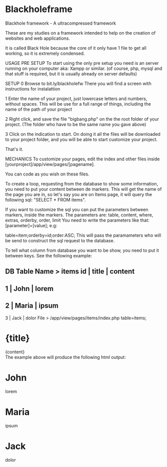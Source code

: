 # Blackholeframe
 Blackhole framework - A ultracompressed framework

These are my studies on a framework intended to help on the creation of websites and web applications.

It is called Black Hole because the core of it only have 1 file to get all working, so it is extremely condensed.

USAGE
PRE SETUP
To start using the only pre setup you need is an server running on your computer aka: Xampp or similar. (of course, php, mysql and that stuff is required, but it is usually already on server defaults)

SETUP
0
Browse to bit.ly/blackholefw There you will find a screen with instructions for instalattion

1
Enter the name of your project, just lowercase letters and numbers, without spaces. This will be use for a full range of things, including the name of the path of your project

2
Right click, and save the file "bigbang.php" on the the root folder of your project. (The folder who have to be the same name you gave above)

3
Click on the indication to start. On doing it all the files will be downloaded to your project folder, and you will be able to start customize your project.

That's it.

MECHANICS
To customize your pages, edit the index and other files inside [yourproject]/app/view/pages/[pagename].

You can code as you wish on these files.

To create a loop, requesting from the database to show some information, you need to put your content between de markers. This will get the name of the page you are in, so let's say you are on Items page, it will query the following sql: "SELECT * FROM items".

If you want to customize the sql you can put the parameters between markers, inside the markers. The parameters are: table, content, where, extras, orderby, order, limit You need to write the parameters like that: [parameter]=[value]; e.g:

table=item;orderby=id;order:ASC;
This will pass the paramameters who will be send to construct the sql request to the database.

To tell what column from database you want to be show, you need to put it between keys. See the following example:

DB
Table Name > items
id | title | content
----------------------
1  | John  | lorem
----------------------
2  | Maria | ipsum
----------------------
3  | Jack  | dolor
File > /app/view/pages/items/index.php
<loop>
  <sql>table=items;</sql>

  <h1>
    {title}
  </h1>
  <div class="col-10">
    {content}
  </div>

</loop>
The example above will produce the following html output:

<h1>
  John
</h1>
<div class="col-10">
  lorem
</div>

<h1>
  Maria
</h1>
<div class="col-10">
  ipsum
</div>

<h1>
  Jack
</h1>
<div class="col-10">
  dolor
</div>
